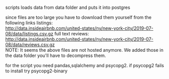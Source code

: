 scripts loads data from data folder and puts it into postgres

since files are too large you have to download them yourself from the following links
listings:    
http://data.insideairbnb.com/united-states/ny/new-york-city/2019-07-08/data/listings.csv.gz
full text reviews:  
http://data.insideairbnb.com/united-states/ny/new-york-city/2019-07-08/data/reviews.csv.gz  
NOTE: It seems the above files are not hosted anymore. We added those in the data folder you'll have to decompress them.  

for the script you need pandas,sqlalchemy and psycopg2.
if psycopg2 fails to install try psycopg2-binary 
